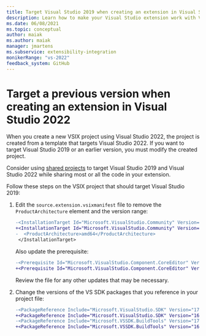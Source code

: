 ```yaml
---
title: Target Visual Studio 2019 when creating an extension in Visual Studio 2022
description: Learn how to make your Visual Studio extension work with Visual Studio 2019 if you create the project with Visual Studio 2022.
ms.date: 06/08/2021
ms.topic: conceptual
author: maiak
ms.author: maiak
manager: jmartens
ms.subservice: extensibility-integration
monikerRange: "vs-2022"
feedback_system: GitHub
---
```

# Target a previous version when creating an extension in Visual Studio 2022


When you create a new VSIX project using Visual Studio 2022, the project is created from a template that targets Visual Studio 2022. If you want to target Visual Studio 2019 or an earlier version, you must modify the created project.

Consider using [shared projects](update-visual-studio-extension.md#use-shared-projects-for-multi-targeting) to target Visual Studio 2019 and Visual Studio 2022 while sharing most or all the code in your extension.

Follow these steps on the VSIX project that should target Visual Studio 2019:

1. Edit the `source.extension.vsixmanifest` file to remove the `ProductArchitecture` element and the version range:

    ```diff
    -<InstallationTarget Id="Microsoft.VisualStudio.Community" Version="[17.0,18.0)">
    +<InstallationTarget Id="Microsoft.VisualStudio.Community" Version="[16.0,17.0)">
    -  <ProductArchitecture>amd64</ProductArchitecture>
     </InstallationTarget>
    ```

   Also update the prerequisite:

    ```diff
    -<Prerequisite Id="Microsoft.VisualStudio.Component.CoreEditor" Version="[17.0,18.0)" DisplayName="Visual Studio core editor" />
    +<Prerequisite Id="Microsoft.VisualStudio.Component.CoreEditor" Version="[16.0,17.0)" DisplayName="Visual Studio core editor" />
    ```

    Review the file for any other updates that may be necessary.

1. Change the versions of the VS SDK packages that you reference in your project file:

    ```diff
    -<PackageReference Include="Microsoft.VisualStudio.SDK" Version="17.0.0-preview.1" />
    +<PackageReference Include="Microsoft.VisualStudio.SDK" Version="16.0.206" />
    -<PackageReference Include="Microsoft.VSSDK.BuildTools" Version="17.0.63-preview.1" />
    +<PackageReference Include="Microsoft.VSSDK.BuildTools" Version="16.10.32" />
    ```

